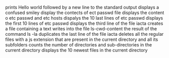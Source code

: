 prints Hello world followed by a new line to the standard output
displays a confused smiley
display the contects of ect passwd file
displays the content o etc passwd and etc hosts
dispalys the 10 last lines of etc passwd
displays the first 10 lines of etc passwd
displays the third line of the file iacta
creates a file containing a text
writes into the file ls-cwd-content the result of the command ls -la
duplicates the last line of the file iacta
deletes all the regular files with a js extension that are present in the current directory and all its subfolders
counts the number of directories and sub-directories in the current directory
displays the 10 newest files in the current directory
